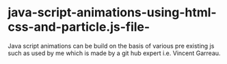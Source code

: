 # java-script-animations-using-html-css-and-particle.js-file-
Java script animations can be build on the basis of various pre existing js such as used by me which is made by a git hub expert i.e. Vincent Garreau. 
